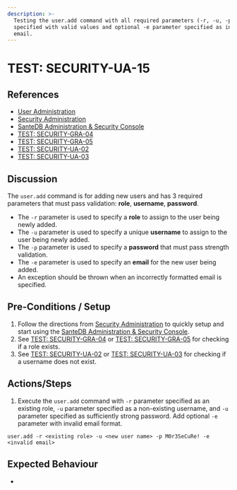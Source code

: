 ```yaml
---
description: >-
  Testing the user.add command with all required parameters (-r, -u, -p)
  specified with valid values and optional -e parameter specified as invalid
  email.
---
```


# TEST: SECURITY-UA-15

## References

* [User Administration](../../../../../../operations/server-administration/santedb-icdr-admin-console/user-administration.md)
* [Security Administration](../../../../../../operations/system-administration/security-administration/#demo-environment)&#x20;
* [SanteDB Administration & Security Console](../../../../../../operations/server-administration/santedb-icdr-admin-console/)
* [TEST: SECURITY-GRA-04](../group-role-administration/test-security-gra-04.md)
* [TEST: SECURITY-GRA-05](../group-role-administration/test-security-gra-05.md)
* [TEST: SECURITY-UA-02](test-security-ua-02.md)
* [TEST: SECURITY-UA-03](test-security-ua-03.md)

## Discussion

The `user.add` command is for adding new users and has 3 required parameters that must pass validation: **role**, **username**, **password**.&#x20;

* The `-r` parameter is used to specify a **role** to assign to the user being newly added.&#x20;
* The `-u` parameter is used to specify a unique **username** to assign to the user being newly added.&#x20;
* The `-p`  parameter is used to specify a **password** that must pass strength validation.&#x20;
* The `-e`  parameter is used to specify an **email** for the new user being added.
* An exception should be thrown when an incorrectly formatted email is specified.

## Pre-Conditions / Setup

1. Follow the directions from [Security Administration](../../../../../../operations/system-administration/security-administration/#demo-environment) to quickly setup and start using the [SanteDB Administration & Security Console](../../../../../../operations/server-administration/santedb-icdr-admin-console/).
2. See [TEST: SECURITY-GRA-04](../group-role-administration/test-security-gra-04.md) or [TEST: SECURITY-GRA-05](../group-role-administration/test-security-gra-05.md) for checking if a role exists.
3. See [TEST: SECURITY-UA-02](test-security-ua-02.md) or [TEST: SECURITY-UA-03](test-security-ua-03.md) for checking if a username does not exist.

## Actions/Steps

1. Execute the `user.add` command with `-r` parameter specified as an existing role, `-u` parameter specified as a non-existing username, and `-u` parameter specified as sufficiently strong password. Add optional `-e` parameter with invalid email format.

```
user.add -r <existing role> -u <new user name> -p M0r3SeCuRe! -e <invalid email>
```

## Expected Behaviour

*
